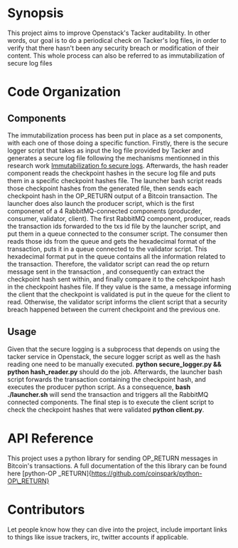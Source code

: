 # Synopsis

This project aims to improve Openstack's Tacker auditability. In other words, our goal is to do a periodical check on Tacker's log files, in order to verify that there hasn't been any security breach or
modification of their content. This whole process can also be referred to as immutabilization of secure log files

# Code Organization

## Components

The immutabilization process has been put in place as a set components, with each one of those doing a specific function. Firstly, there is the secure logger script that takes as input the log file 
provided by Tacker and generates a secure log file following the mechanisms mentionned in this research work [Immutabilization fo secure logs](https://www.scytl.com/wp-content/uploads/2017/01/Distributed-Immutabilization-of-Secure-Logs_Scytl.pdf). 
Afterwards, the hash reader component reads the checkpoint hashes in the secure log file and puts them in a specific checkpoint hashes file. The launcher bash script reads those checkpoint hashes from
the generated file, then sends each checkpoint hash in the OP_RETURN output of a Bitcoin transaction. The launcher does also launch the producer script, which is the first componenet of a 4 RabbitMQ-connected 
components (producder, consumer, validator, client). The first RabbitMQ component, producer, reads the transaction ids forwarded to the txs id file by the launcher script, and put them in a queue 
connected to the consumer script. The consumer then reads those ids from the queue and gets the hexadecimal format of the transaction, puts it in a queue connected to the validator script. This 
hexadecimal format put in the queue contains all the information related to the transaction. Therefore, the validator script can read the op return message sent in the transaction , and consequently 
can extract the checkpoint hash sent within, and finally compare it to the cehckpoint hash in the checkpoint hashes file. If they value is the same, a message informing the client that the checkpoint 
is validated is put in the queue for the client to read. Otherwise, the validator script informs the client script that a security breach happened between the current checkpoint and the previous one. 
## Usage

Given that the secure logging is a subprocess that depends on using the tacker service in Openstack, the secure logger script as well as the hash reading one need to be manually executed. 
**python secure_logger.py && python hash_reader.py** should do the job. Afterwards, the launcher bash script forwards the transaction containing the checkpoint hash, and executes the producer 
python script. As a consequence, **bash ./launcher.sh** will send the transaction and triggers all the RabbitMQ connected components. The final step is to execute the client  script to check the 
checkpoint hashes that were validated **python client.py**.
# API Reference

This project uses a python library for sending OP\_RETURN messages in Bitcoin's transactions. A full documentation of the this library can be found here [python-OP \_RETURN]{https://github.com/coinspark/python-OP\_RETURN}

# Contributors

Let people know how they can dive into the project, include important links to things like issue trackers, irc, twitter accounts if applicable.

